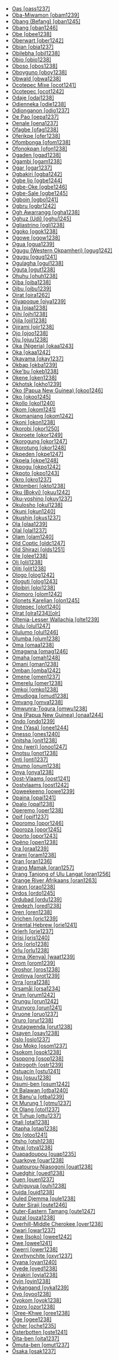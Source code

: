 - [Oas [oass1237]](tree/aust1307/nucl1752/mala1545/grea1284/cent2246/biko1240/inla1266/alba1269/oass1237/md.ini)
- [Oba-Miwamon [obam1239]](tree/anim1240/mari1437/yaqa1245/yaqa1246/obam1239/md.ini)
- [Obang (Befang) [oban1245]](tree/atla1278/volt1241/benu1247/bant1294/sout3152/wide1239/befa1241/oban1245/md.ini)
- [Obang [oban1246]](tree/atla1278/volt1241/benu1247/bant1294/sout3152/ekoi1237/ekoi1236/ejag1240/ejag1239/east2411/oban1246/md.ini)
- [Obe [obee1238]](tree/atla1278/volt1241/benu1247/bant1294/sout3152/bend1256/putu1241/obee1238/md.ini)
- [Oberwart [ober1242]](tree/ural1272/hung1274/ober1242/md.ini)
- [Obian [obia1237]](tree/aust1307/nucl1752/mala1545/basa1291/grea1283/sama1302/sulu1242/inne1244/sout2918/obia1237/md.ini)
- [Obilebha [obil1238]](tree/cent2225/moru1252/cent2043/logo1259/obil1238/md.ini)
- [Obio [obio1238]](tree/atla1278/volt1241/benu1247/igbo1258/igbo1259/ikwe1242/obio1238/md.ini)
- [Oboso [obos1238]](tree/atla1278/volt1241/benu1247/bant1294/sout3152/bend1256/putu1241/obos1238/md.ini)
- [Oboyguno [oboy1238]](tree/afro1255/chad1250/east2632/east2633/east2709/dang1275/dang1276/bidi1241/oboy1238/md.ini)
- [Obwald [obwa1238]](tree/indo1319/germ1287/nort3152/west2793/high1286/midd1349/mode1258/uppe1397/alem1243/swis1247/obwa1238/md.ini)
- [Ocotepec Mixe [ocot1241]](tree/mixe1284/mixe1286/oaxa1241/lowl1268/lowl1269/midl1241/juqu1238/ocot1241/md.ini)
- [Ocotepec [ocot1242]](tree/mixe1284/zoqu1261/chia1261/copa1236/ocot1242/md.ini)
- [Odaje [odaj1238]](tree/atla1278/volt1241/benu1247/bant1294/sout3152/ekoi1237/mbee1249/odaj1238/md.ini)
- [Odienneka [odie1238]](tree/mand1469/west2780/mand1431/cent2047/mand1432/mand1433/mand1434/mand1435/east2425/mani1303/woje1238/odie1238/md.ini)
- [Odionganon [odio1237]](tree/aust1307/nucl1752/mala1545/grea1284/cent2246/bisa1268/bant1288/odio1237/md.ini)
- [Oe Pao [oepa1237]](tree/aust1307/nucl1752/mala1545/cent2237/cent2245/timo1259/west2545/roti1239/nucl1753/ring1244/oepa1237/md.ini)
- [Oenale [oena1237]](tree/aust1307/nucl1752/mala1545/cent2237/cent2245/timo1259/west2545/roti1239/dela1251/oena1237/md.ini)
- [Ofagbe [ofag1238]](tree/atla1278/volt1241/benu1247/akpe1249/edoi1239/sout2805/isok1239/ofag1238/md.ini)
- [Oferikpe [ofer1238]](tree/atla1278/volt1241/benu1247/delt1251/uppe1418/cent2027/east2400/mbem1251/cros1244/ofer1238/md.ini)
- [Ofombonga [ofom1238]](tree/atla1278/volt1241/benu1247/delt1251/uppe1418/cent2027/east2400/mbem1251/cros1244/ofom1238/md.ini)
- [Ofonokpan [ofon1238]](tree/atla1278/volt1241/benu1247/delt1251/uppe1418/cent2027/east2400/mbem1251/cros1244/ofon1238/md.ini)
- [Ogaden [ogad1238]](tree/afro1255/cush1243/east2699/lowl1267/sout3055/main1283/omot1245/east2653/soma1255/ogad1238/md.ini)
- [Ogambi [ogam1238]](tree/cent2225/moru1252/cent2043/logo1259/ogam1238/md.ini)
- [Ogar [ogar1237]](tree/aust1307/nucl1752/mala1545/cent2237/cent2245/keit1238/yamd1241/onin1244/onin1245/ogar1237/md.ini)
- [Ogbakiri [ogba1242]](tree/atla1278/volt1241/benu1247/igbo1258/igbo1259/ikwe1242/ogba1242/md.ini)
- [Ogbe Ijo [ogbe1244]](tree/ijoi1239/ijoo1239/west2446/izon1238/ogbe1244/md.ini)
- [Ogbe-Oke [ogbe1246]](tree/atla1278/volt1241/benu1247/akpe1249/edoi1239/nort3183/sout3171/okpa1238/west2472/ogbe1246/md.ini)
- [Ogbe-Sale [ogbe1245]](tree/atla1278/volt1241/benu1247/akpe1249/edoi1239/nort3183/sout3171/okpa1238/west2472/ogbe1245/md.ini)
- [Ogboin [ogbo1241]](tree/ijoi1239/ijoo1239/west2446/izon1238/ogbo1241/md.ini)
- [Ogbru [ogbr1242]](tree/atla1278/volt1241/kwav1236/nyoa1234/agne1238/abid1235/ogbr1242/md.ini)
- [Ogh Awarrangg [ogha1238]](tree/pama1250/pama1251/sout3141/uppe1456/kunj1248/kunj1245/ogha1238/md.ini)
- [Oghuz (Udi) [oghu1245]](tree/nakh1245/dagh1238/lezg1248/nucl1321/east2787/udia1235/udii1243/oghu1245/md.ini)
- [Ogliastrino [ogli1238]](tree/indo1319/ital1284/lati1262/lati1263/impe1234/roma1334/sout3158/sard1256/sard1257/camp1261/ogli1238/md.ini)
- [Ogoko [ogok1238]](tree/cent2225/moru1252/sout2827/sout2828/ogok1238/md.ini)
- [Ogowe [ogow1238]](tree/atla1278/volt1241/benu1247/bant1294/sout3152/narr1281/bant1295/yaun1239/fang1246/ogow1238/md.ini)
- [Ogua [ogua1239]](tree/atla1278/volt1241/benu1247/akpe1249/edoi1239/delt1252/dege1249/enge1239/ogua1239/md.ini)
- [Ogugu (Western Okpamheri) [ogug1242]](tree/atla1278/volt1241/benu1247/akpe1249/edoi1239/nort3183/sout3171/okpa1238/west2472/ogug1242/md.ini)
- [Ogugu [ogug1241]](tree/atla1278/volt1241/benu1247/defo1239/yoru1244/igal1242/ogug1241/md.ini)
- [Ogulagha [ogul1238]](tree/ijoi1239/ijoo1239/west2446/izon1238/ogul1238/md.ini)
- [Oguta [ogut1238]](tree/atla1278/volt1241/benu1247/igbo1258/igbo1259/nucl1417/ogut1238/md.ini)
- [Ohuhu [ohuh1238]](tree/atla1278/volt1241/benu1247/igbo1258/igbo1259/nucl1417/ohuh1238/md.ini)
- [Oiba [oiba1238]](tree/east2433/kubo1241/goba1246/oiba1238/md.ini)
- [Oibu [oibu1239]](tree/manu1261/mari1438/oibu1239/md.ini)
- [Oirat [oira1262]](tree/mong1329/oira1260/oira1264/oira1261/kalm1243/oira1262/md.ini)
- [Oiyapoque [oiya1239]](tree/tupi1275/mawe1252/awet1245/tupi1276/tupi1281/waya1271/waya1270/oiya1239/md.ini)
- [Oja [ojaa1238]](tree/atla1278/volt1241/benu1247/akpe1249/edoi1239/nort3183/sout3171/okpa1238/okul1238/ojaa1238/md.ini)
- [Ojhi [ojhi1238]](tree/indo1319/indo1320/indo1321/indo1322/subc1234/east2726/bagh1251/ojhi1238/md.ini)
- [Ojila [ojil1238]](tree/cent2225/moru1252/cent2043/avok1242/ojil1238/md.ini)
- [Ojirami [ojir1238]](tree/atla1278/volt1241/benu1247/akpe1249/edoi1239/nort3183/sout3171/okpa1238/okul1238/ojir1238/md.ini)
- [Ojo [ojoo1238]](tree/atla1278/volt1241/benu1247/defo1239/arig1246/ojoo1238/md.ini)
- [Oju [ojuu1238]](tree/atla1278/volt1241/benu1247/idom1262/etul1244/iged1239/ojuu1238/md.ini)
- [Oka (Nigeria) [okaa1243]](tree/atla1278/volt1241/benu1247/igbo1258/igbo1259/nucl1417/okaa1243/md.ini)
- [Oka [okaa1242]](tree/mong1329/oira1260/oira1264/khal1273/buri1258/russ1264/okaa1242/md.ini)
- [Okayama [okay1237]](tree/japo1237/japa1256/japa1258/nucl1643/west2607/chug1253/okay1237/md.ini)
- [Okbap [okba1239]](tree/nucl1709/mekk1240/east2504/kete1254/okba1239/md.ini)
- [Oke'bu [okeb1238]](tree/cent2225/memb1239/ndoo1242/okeb1238/md.ini)
- [Okene [oken1238]](tree/atla1278/volt1241/benu1247/ebir1244/ebir1243/oken1238/md.ini)
- [Okhotsk [okho1239]](tree/tung1282/nort3147/even1260/okho1239/md.ini)
- [Oko (Papua New Guinea) [okoo1246]](tree/koia1260/bara1376/esee1247/okoo1246/md.ini)
- [Oko [okoo1245]](tree/atla1278/volt1241/benu1247/okoe1238/okoo1245/md.ini)
- [Okollo [okol1240]](tree/cent2225/moru1252/sout2827/sout2828/okol1240/md.ini)
- [Okom [okom1241]](tree/atla1278/volt1241/benu1247/delt1251/uppe1418/cent2027/east2400/mbem1251/cros1244/okom1241/md.ini)
- [Okomanjang [okom1242]](tree/atla1278/volt1241/benu1247/bant1294/sout3152/wide1239/befa1241/okom1242/md.ini)
- [Okoni [okon1238]](tree/atla1278/volt1241/nort3149/gura1261/cent2243/nort2777/bwam1248/otiv1239/nucl1743/otiv1240/waam1245/taya1258/nate1242/okon1238/md.ini)
- [Okorobi [okor1250]](tree/atla1278/volt1241/benu1247/bant1294/sout3152/wide1239/narr1282/momo1242/ngwo1241/okor1250/md.ini)
- [Okoroete [okor1249]](tree/atla1278/volt1241/benu1247/delt1251/obol1242/obol1244/obol1243/okor1249/md.ini)
- [Okorogung [okor1247]](tree/atla1278/volt1241/benu1247/bant1294/sout3152/bend1256/putu1241/okor1247/md.ini)
- [Okorotung [okor1248]](tree/atla1278/volt1241/benu1247/bant1294/sout3152/bend1256/putu1241/okor1248/md.ini)
- [Okpeden [okpe1247]](tree/atla1278/volt1241/benu1247/delt1251/cent2028/abua1243/abua1244/okpe1247/md.ini)
- [Okpela [okpe1248]](tree/atla1278/volt1241/benu1247/akpe1249/edoi1239/nort3182/unun9932/ivbi1241/okpe1248/md.ini)
- [Okpogu [okpo1242]](tree/atla1278/volt1241/benu1247/idom1262/etul1244/etul1246/nucl1732/idom1241/okpo1242/md.ini)
- [Okpoto [okpo1243]](tree/atla1278/volt1241/benu1247/delt1251/uppe1418/cent2027/nort2790/kori1259/orin1239/okpo1243/md.ini)
- [Okro [okro1237]](tree/aust1307/nucl1752/mala1545/cent2237/east2712/ocea1241/admi1239/east2459/manu1262/east2460/koro1314/nali1245/okro1237/md.ini)
- [Oktomberi [okto1238]](tree/nakh1245/dagh1238/lezg1248/nucl1321/east2787/udia1235/udii1243/okto1238/md.ini)
- [Oku (Bokyi) [okuu1242]](tree/atla1278/volt1241/benu1247/bant1294/sout3152/bend1256/boky1238/okuu1242/md.ini)
- [Oku-yoshino [okuy1237]](tree/japo1237/japa1256/japa1258/nucl1643/west2607/kink1238/okuy1237/md.ini)
- [Okulosho [okul1238]](tree/atla1278/volt1241/benu1247/akpe1249/edoi1239/nort3183/sout3171/okpa1238/okul1238/md.ini)
- [Okuni [okun1240]](tree/atla1278/volt1241/benu1247/delt1251/uppe1418/cent2027/east2400/olul1245/okun1240/md.ini)
- [Okushin [okus1237]](tree/japo1237/japa1256/japa1258/nucl1643/east2526/toka1245/naga1407/naga1408/okus1237/md.ini)
- [Ola [olaa1239]](tree/tung1282/nort3147/even1260/olaa1239/md.ini)
- [Olal [olal1237]](tree/aust1307/nucl1752/mala1545/cent2237/east2712/ocea1241/nort3195/cent2269/ambr1240/nort2839/olal1237/md.ini)
- [Olam [olam1240]](tree/surm1244/sout2836/sout2838/didi1256/murl1244/olam1240/md.ini)
- [Old Coptic [oldc1247]](tree/afro1255/egyp1245/copt1239/oldc1247/md.ini)
- [Old Shirazi [olds1251]](tree/indo1319/indo1320/iran1269/sout3157/midd1352/mode1259/fars1254/fars1255/west2369/olds1251/md.ini)
- [Ole [olee1238]](tree/atla1278/volt1241/benu1247/akpe1249/edoi1239/sout2805/isok1239/olee1238/md.ini)
- [Oli [olii1238]](tree/atla1278/volt1241/benu1247/bant1294/sout3152/narr1281/bant1295/sawa1251/dual1244/dual1245/dual1243/olii1238/md.ini)
- [Oliti [olit1238]](tree/atla1278/volt1241/benu1247/bant1294/sout3152/tivo1239/cent2261/cent2267/icev1238/olit1238/md.ini)
- [Ologo [olog1242]](tree/bosa1245/bosa1246/kalu1249/kalu1248/olog1242/md.ini)
- [Ologuti [olog1243]](tree/nucl1709/kain1273/goro1272/nucl1760/nucl1756/kama1374/yaga1260/olog1243/md.ini)
- [Oloibiri [oloi1238]](tree/atla1278/volt1241/benu1247/delt1251/cent2028/kugb1242/ogbi1239/oloi1238/md.ini)
- [Olomoro [olom1242]](tree/atla1278/volt1241/benu1247/akpe1249/edoi1239/sout2805/isok1239/olom1242/md.ini)
- [Olonets Karelian [olon1245]](tree/ural1272/finn1317/kare1349/kare1335/olon1245/md.ini)
- [Olotepec [olot1240]](tree/mixe1284/mixe1286/oaxa1241/lowl1268/lowl1269/midl1241/nort2939/olot1240/md.ini)
- [Olrat [olra1234][olr]](tree/aust1307/nucl1752/mala1545/cent2237/east2712/ocea1241/nort3195/nort3205/torr1262/koto1266/koro1308/olra1234/md.ini)
- [Oltenia-Lesser Wallachia [olte1239]](tree/indo1319/ital1284/lati1262/lati1263/impe1234/roma1334/east2714/macr1262/roma1327/olte1239/md.ini)
- [Olulu [olul1247]](tree/atla1278/volt1241/benu1247/bant1294/sout3152/tivo1239/cent2261/cent2268/ipul1238/olul1247/md.ini)
- [Olulumo [olul1246]](tree/atla1278/volt1241/benu1247/delt1251/uppe1418/cent2027/east2400/olul1245/olul1246/md.ini)
- [Olumba [olum1238]](tree/nucl1709/kain1273/goro1272/nucl1760/nucl1756/sian1257/olum1238/md.ini)
- [Oma [omaa1238]](tree/atla1278/volt1241/benu1247/akpe1249/edoi1239/nort3183/sout3171/okpa1238/okul1238/omaa1238/md.ini)
- [Omagwna [omag1246]](tree/atla1278/volt1241/benu1247/igbo1258/igbo1259/ikwe1242/omag1246/md.ini)
- [Omaha [omah1248]](tree/siou1252/core1249/miss1254/dheg1241/omah1247/omah1248/md.ini)
- [Omani [oman1238]](tree/koia1260/koia1261/koit1243/gras1249/oman1238/md.ini)
- [Omban [omba1242]](tree/nucl1709/mekk1240/east2504/kete1254/omba1242/md.ini)
- [Omene [omen1237]](tree/aust1307/nucl1752/mala1545/cent2237/east2712/ocea1241/west2818/papu1253/peri1258/cent2070/sina1272/sina1266/omen1237/md.ini)
- [Omerelu [omer1238]](tree/atla1278/volt1241/benu1247/igbo1258/igbo1259/ikwe1242/omer1238/md.ini)
- [Omkoi [omko1238]](tree/sino1245/kare1337/peri1254/pwoo1239/nort2704/pwon1235/omko1238/md.ini)
- [Omudioga [omud1238]](tree/atla1278/volt1241/benu1247/igbo1258/igbo1259/ikwe1242/omud1238/md.ini)
- [Omvang [omva1238]](tree/atla1278/volt1241/benu1247/bant1294/sout3152/narr1281/bant1295/yaun1239/ewon1241/ewon1239/omva1238/md.ini)
- [Omwunra-Toqura [omwu1238]](tree/nucl1709/kain1273/kain1274/tair1260/sout2943/omwu1238/md.ini)
- [Ona (Papua New Guinea) [onaa1244]](tree/nucl1709/kain1273/goro1272/nucl1760/nucl1756/sian1257/onaa1244/md.ini)
- [Ondo [ondo1239]](tree/atla1278/volt1241/benu1247/defo1239/yoru1244/edek1238/edea1234/east2738/sout3186/nucl1747/lucu1239/yoru1245/ondo1239/md.ini)
- [One (Yasa) [onee1244]](tree/atla1278/volt1241/benu1247/bant1294/sout3152/narr1281/bant1295/sawa1251/beng1289/yasa1241/yasa1242/onee1244/md.ini)
- [Onesso [ones1240]](tree/aust1307/nucl1752/mala1545/cent2237/east2712/ocea1241/nort3195/cent2269/mala1539/east2753/cent2315/aulu1238/ones1240/md.ini)
- [Onitsha [onit1238]](tree/atla1278/volt1241/benu1247/igbo1258/igbo1259/nucl1417/onit1238/md.ini)
- [Ono (weri) [onoo1247]](tree/goil1242/weri1254/weri1253/onoo1247/md.ini)
- [Onotsu [onot1238]](tree/japo1237/ryuk1243/nort3255/amam1245/kika1239/onot1238/md.ini)
- [Onti [onti1237]](tree/drav1251/sout3133/sout3138/tulu1261/kora1289/korr1238/onti1237/md.ini)
- [Onumo [onum1238]](tree/atla1278/volt1241/benu1247/akpe1249/edoi1239/nort3183/sout3171/okpa1238/west2472/onum1238/md.ini)
- [Onya [onya1238]](tree/nucl1709/mekk1240/east2504/kete1254/onya1238/md.ini)
- [Oost-Vlaams [oost1241]](tree/indo1319/germ1287/nort3152/west2793/fran1268/wese1235/macr1270/midd1347/mode1257/dutc1256/oost1241/md.ini)
- [Oostvlaams [oost1242]](tree/indo1319/germ1287/nort3152/west2793/fran1268/wese1235/macr1270/midd1347/mode1257/vlaa1240/oost1242/md.ini)
- [Ooweekeeno [oowe1239]](tree/waka1280/nort2964/kwak1268/heil1246/oowe1239/md.ini)
- [Opaina [opai1241]](tree/tuca1253/east2698/sout3144/yahu1241/opai1241/md.ini)
- [Opalo [opal1238]](tree/afro1255/chad1250/bium1280/sout3145/bium1271/bata1316/baca1246/opal1238/md.ini)
- [Operemo [oper1238]](tree/ijoi1239/ijoo1239/west2446/izon1238/oper1238/md.ini)
- [Opif [opif1237]](tree/aust1307/nucl1752/mala1545/cent2237/east2712/sout2850/sout3229/cend1238/biak1249/biak1250/biak1248/opif1237/md.ini)
- [Oporomo [opor1246]](tree/ijoi1239/ijoo1239/west2446/izon1238/opor1246/md.ini)
- [Oporoza [opor1245]](tree/ijoi1239/ijoo1239/west2446/izon1238/opor1245/md.ini)
- [Oporto [opor1243]](tree/sign1238/deaf1237/swed1257/port1277/opor1243/md.ini)
- [Opëno [open1238]](tree/nilo1247/west2493/luob1235/nort2814/anua1242/open1238/md.ini)
- [Ora [oraa1239]](tree/atla1278/volt1241/benu1247/akpe1249/edoi1239/nort3182/cent2259/emai1241/oraa1239/md.ini)
- [Orami [oram1238]](tree/sout2948/nasi1247/naas1242/oram1238/md.ini)
- [Oran [oran1236]](tree/afro1255/semi1276/west2786/cent2236/arab1394/arab1395/nort3191/alge1239/oran1236/md.ini)
- [Orang Mamak [oran1257]](tree/aust1307/nucl1752/mala1545/mala1536/nort3170/mala1538/nucl1733/mina1280/mina1268/oran1257/md.ini)
- [Orang Tanjong of Ulu Langat [oran1256]](tree/aust1305/asli1243/cent1987/seno1278/sema1266/oran1256/md.ini)
- [Orange River Afrikaans [oran1263]](tree/indo1319/germ1287/nort3152/west2793/fran1268/wese1235/afri1273/afri1274/oran1263/md.ini)
- [Oraon [orao1238]](tree/drav1251/nort2698/kuru1300/kuru1301/kuru1302/orao1238/md.ini)
- [Ordos [ordo1245]](tree/mong1329/oira1260/oira1264/khal1273/mong1331/peri1253/ordo1245/md.ini)
- [Ordubad [ordu1239]](tree/turk1311/comm1245/oghu1243/nucl1768/west2406/azer1255/mode1261/nort2697/ordu1239/md.ini)
- [Oredezh [ored1238]](tree/ural1272/finn1317/ingr1249/ingr1248/ored1238/md.ini)
- [Oren [oren1238]](tree/daga1274/maiw1251/oren1238/md.ini)
- [Orichen [oric1239]](tree/tung1282/east2366/cent2235/oroc1248/oric1239/md.ini)
- [Oriental Hebrew [orie1241]](tree/afro1255/semi1276/west2786/cent2236/nort3165/cana1267/hebr1246/hebr1245/orie1241/md.ini)
- [Orierh [orie1237]](tree/aust1307/nucl1752/mala1545/cent2237/east2712/ocea1241/nort3195/cent2269/mala1539/west2871/peri1262/sout3240/sout3197/malf1237/orie1237/md.ini)
- [Orisi [oris1240]](tree/book1242/chor1275/oris1240/md.ini)
- [Orlo [orlo1238]](tree/kres1240/gbay1288/orlo1238/md.ini)
- [Orlu [orlu1238]](tree/atla1278/volt1241/benu1247/igbo1258/igbo1259/nucl1417/orlu1238/md.ini)
- [Orma (Kenya) [waat1239]](tree/afro1255/cush1243/east2699/lowl1267/sout3055/main1283/nucl1701/nucl1736/cent2302/cent2303/orma1241/waat1239/md.ini)
- [Orom [orom1239]](tree/nilo1247/east2418/teso1247/teso1248/teso1249/orom1239/md.ini)
- [Oroshor [oros1238]](tree/indo1319/indo1320/iran1269/shug1237/shug1253/shug1248/oros1238/md.ini)
- [Orotinya [orot1239]](tree/book1242/chor1275/orot1239/md.ini)
- [Orra [orra1238]](tree/tama1329/tama1330/tama1368/tama1331/orra1238/md.ini)
- [Orsamål [orsa1234]](tree/indo1319/germ1287/nort3152/nort3160/nort3266/east2780/dale1238/orsa1234/md.ini)
- [Orum [orum1242]](tree/atla1278/volt1241/benu1247/delt1251/uppe1418/cent2027/nort2790/ubag1244/kohu1243/agwa1247/orum1242/md.ini)
- [Orungu [orun1242]](tree/atla1278/volt1241/benu1247/bant1294/sout3152/narr1281/bant1295/b10b1234/myen1241/orun1242/md.ini)
- [Orunyoro [orun1241]](tree/atla1278/volt1241/benu1247/bant1294/sout3152/narr1281/east2731/nort3203/grea1289/west2841/ruta1242/nort3228/nkor1240/nyor1247/nyor1246/orun1241/md.ini)
- [Oruone [oruo1237]](tree/aust1307/nucl1752/mala1545/cent2237/east2712/ocea1241/west2818/papu1253/peri1258/cent2070/sina1272/sina1266/oruo1237/md.ini)
- [Oruro [orur1238]](tree/quec1387/quec1388/quec1389/boli1262/sout2991/orur1238/md.ini)
- [Orutagwenda [orut1238]](tree/atla1278/volt1241/benu1247/bant1294/sout3152/narr1281/east2731/nort3203/grea1289/west2841/ruta1242/nort3228/nkor1240/nkor1241/nyan1307/orut1238/md.ini)
- [Osayen [osay1238]](tree/atla1278/volt1241/benu1247/okoe1238/osay1238/md.ini)
- [Oslo [oslo1237]](tree/sign1238/deaf1237/lsfi1234/norw1261/norw1255/oslo1237/md.ini)
- [Oso Moko [osom1237]](tree/aust1307/nucl1752/mala1545/cent2237/cent2245/timo1259/east2732/kawa1289/naue1237/osom1237/md.ini)
- [Osokom [osok1238]](tree/atla1278/volt1241/benu1247/bant1294/sout3152/bend1256/boky1238/osok1238/md.ini)
- [Osopong [osop1238]](tree/atla1278/volt1241/benu1247/delt1251/uppe1418/cent2027/east2400/mbem1251/cros1244/osop1238/md.ini)
- [Ostrogoth [ostr1239]](tree/indo1319/germ1287/goth1244/ostr1239/md.ini)
- [Ostuacín [ostu1241]](tree/mixe1284/zoqu1261/chia1261/copa1236/ostu1241/md.ini)
- [Osu [osuu1238]](tree/atla1278/volt1241/kwav1236/gada1257/adan1247/osuu1238/md.ini)
- [Osumi-ben [osum1242]](tree/japo1237/japa1256/japa1258/nucl1643/kyus1238/sats1241/osum1242/md.ini)
- [Ot Balawan [otba1240]](tree/aust1307/nucl1752/mala1545/basa1291/grea1283/nort2891/otda1235/otba1240/md.ini)
- [Ot Banu'u [otba1239]](tree/aust1307/nucl1752/mala1545/basa1291/grea1283/nort2891/otda1235/otba1239/md.ini)
- [Ot Murung 1 [otmu1237]](tree/aust1307/nucl1752/mala1545/basa1291/grea1283/nort2891/otda1235/otmu1237/md.ini)
- [Ot Olang [otol1237]](tree/aust1307/nucl1752/mala1545/basa1291/grea1283/nort2891/otda1235/otol1237/md.ini)
- [Ot Tuhup [ottu1237]](tree/aust1307/nucl1752/mala1545/basa1291/grea1283/nort2891/otda1235/ottu1237/md.ini)
- [Otali [otal1238]](tree/iroq1247/cher1273/otal1238/md.ini)
- [Otapha [otap1238]](tree/atla1278/volt1241/benu1247/delt1251/cent2028/abua1243/abua1244/otap1238/md.ini)
- [Oto [otoo1241]](tree/siou1252/core1249/miss1254/winn1245/iowa1245/otoo1241/md.ini)
- [Otsho [otsh1238]](tree/cent2225/moru1252/cent2043/lugb1240/otsh1238/md.ini)
- [Otvai [otva1238]](tree/timo1261/alor1249/alor1250/west2787/stra1245/adan1252/kabo1247/otva1238/md.ini)
- [Ouapadoupou [ouap1235]](tree/atla1278/volt1241/nort3149/gura1261/cent2243/nort2777/bwam1248/otiv1239/nucl1743/gurm1247/west2461/nucl1748/nort3234/moss1237/moss1238/moss1236/ouap1235/md.ini)
- [Ouarkoye [ouar1238]](tree/atla1278/volt1241/nort3149/gura1261/cent2243/nort2777/bwam1248/bwam1247/nucl1742/buam1238/ouar1238/md.ini)
- [Ouatourou-Niasogoni [ouat1238]](tree/atla1278/volt1241/nort3149/gura1261/samu1243/wara1292/ouat1238/md.ini)
- [Ouedghir [oued1238]](tree/afro1255/berb1260/zena1250/moza1250/ouar1239/taga1278/oued1238/md.ini)
- [Ouen [ouen1237]](tree/aust1307/nucl1752/mala1545/cent2237/east2712/ocea1241/sout3173/newc1243/extr1245/nume1242/ouen1237/md.ini)
- [Ouhiguyua [ouhi1238]](tree/atla1278/nort3146/nort3148/peul1234/fula1264/fula1269/west2454/ouhi1238/md.ini)
- [Oujda [oujd1238]](tree/afro1255/semi1276/west2786/cent2236/arab1394/arab1395/nort3191/moro1295/moro1292/oujd1238/md.ini)
- [Ouled Djemma [oule1238]](tree/maba1274/maba1275/maba1276/nucl1441/maba1277/oule1238/md.ini)
- [Outer Siraji [oute1246]](tree/indo1319/indo1320/indo1321/indo1310/hima1250/nucl1728/maha1287/uppe1403/oute1246/md.ini)
- [Outer-Eastern Tamang [oute1247]](tree/sino1245/bodi1256/kaik1248/ghal1247/tama1367/nucl1729/east2347/oute1247/md.ini)
- [Ouzal [ouza1238]](tree/afro1255/chad1250/bium1280/sout3145/mata1311/mafa1239/cent2189/ouza1238/md.ini)
- [Overhill-Middle Cherokee [over1238]](tree/iroq1247/cher1273/over1238/md.ini)
- [Owari [owar1237]](tree/japo1237/japa1256/japa1258/nucl1643/east2526/toka1245/gifu1238/owar1237/md.ini)
- [Owe (Isoko) [owee1242]](tree/atla1278/volt1241/benu1247/akpe1249/edoi1239/sout2805/isok1239/owee1242/md.ini)
- [Owe [owee1241]](tree/atla1278/volt1241/benu1247/defo1239/yoru1244/edek1238/edea1234/east2738/sout3186/nucl1747/lucu1239/yoru1245/owee1241/md.ini)
- [Owerri [ower1238]](tree/atla1278/volt1241/benu1247/igbo1258/igbo1259/nucl1417/ower1238/md.ini)
- [Oxyrhynchite [oxyr1237]](tree/afro1255/egyp1245/copt1239/midd1332/oxyr1237/md.ini)
- [Oyana [oyan1240]](tree/nucl1709/kain1273/kain1274/gauw1235/gads1260/gads1258/oyan1240/md.ini)
- [Oyede [oyed1238]](tree/atla1278/volt1241/benu1247/akpe1249/edoi1239/sout2805/isok1239/oyed1238/md.ini)
- [Oyiakiri [oyia1238]](tree/ijoi1239/ijoo1239/west2446/izon1238/oyia1238/md.ini)
- [Oyin [oyin1238]](tree/atla1278/volt1241/benu1247/defo1239/arig1246/oyin1238/md.ini)
- [Oykangand [oyka1239]](tree/pama1250/pama1251/sout3141/uppe1456/kunj1248/kunj1245/oyka1239/md.ini)
- [Oyo [oyoo1238]](tree/atla1278/volt1241/benu1247/defo1239/yoru1244/edek1238/edea1234/east2738/sout3186/nucl1747/lucu1239/yoru1245/oyoo1238/md.ini)
- [Oyokom [oyok1238]](tree/atla1278/volt1241/benu1247/bant1294/sout3152/bend1256/boky1238/oyok1238/md.ini)
- [Ozoro [ozor1238]](tree/atla1278/volt1241/benu1247/akpe1249/edoi1239/sout2805/isok1239/ozor1238/md.ini)
- [|Oree-Khwe [oree1238]](tree/khoe1240/khoe1241/nonk1236/ostk1235/shua1254/oree1238/md.ini)
- [Òge [ogee1238]](tree/atla1278/volt1241/benu1247/defo1239/arig1246/ogee1238/md.ini)
- [Öcher [oche1235]](tree/indo1319/germ1287/nort3152/west2793/fran1268/high1287/midd1319/ripu1236/kols1241/oche1235/md.ini)
- [Österbotten [oste1241]](tree/indo1319/germ1287/nort3152/nort3160/nort3266/east2780/east2781/east2303/oste1241/md.ini)
- [Ōita-ben [oita1237]](tree/japo1237/japa1256/japa1258/nucl1643/kyus1238/honi1246/oita1237/md.ini)
- [Ōmuta-ben [omut1237]](tree/japo1237/japa1256/japa1258/nucl1643/kyus1238/hich1237/chik1252/omut1237/md.ini)
- [Ōsaka [osak1237]](tree/japo1237/japa1256/japa1258/nucl1643/west2607/kink1238/osak1237/md.ini)
